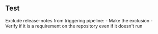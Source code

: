## Test

Exclude release-notes from triggering pipeline:
    - Make the exclusion
    - Verify if it is a requirement on the repository even if it doesn't run
